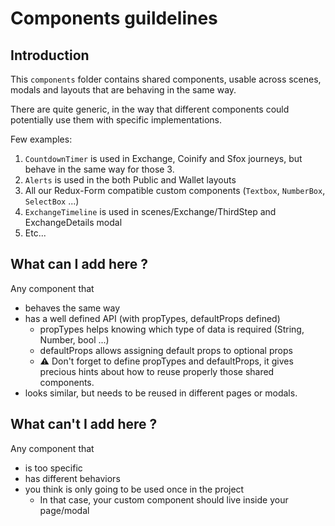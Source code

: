 
# Components guildelines

## Introduction

This `components` folder contains shared components, usable across scenes, modals and layouts that are behaving in the same way.

There are quite generic, in the way that different components could potentially use them with specific implementations.

Few examples:

1. `CountdownTimer` is used in Exchange, Coinify and Sfox journeys, but behave in the same way for those 3.
2. `Alerts` is used in the both Public and Wallet layouts
3. All our Redux-Form compatible custom components (`Textbox`, `NumberBox`, `SelectBox` ...)
4. `ExchangeTimeline` is used in scenes/Exchange/ThirdStep and ExchangeDetails modal
5. Etc...

## What can I add here ?

Any component that
* behaves the same way
* has a well defined API (with propTypes, defaultProps defined)
  * propTypes helps knowing which type of data is required (String, Number, bool ...)
  * defaultProps allows assigning default props to optional props
  * :warning: Don't forget to define propTypes and defaultProps, it gives precious hints about how to reuse properly those shared components.
* looks similar, but needs to be reused in different pages or modals.

## What can't I add here ?

Any component that
* is too specific
* has different behaviors
* you think is only going to be used once in the project
  * In that case, your custom component should live inside your page/modal
